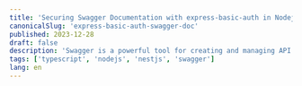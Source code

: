 ```yaml
---
title: 'Securing Swagger Documentation with express-basic-auth in Nodejs - Nestjs | Code đủ thứ'
canonicalSlug: 'express-basic-auth-swagger-doc'
published: 2023-12-28
draft: false
description: 'Swagger is a powerful tool for creating and managing API documentation. However, securing Swagger documents is crucial to ensure that sensitive information is not exposed. In this article, we will explore how to use the express-basic-auth library to protect Swagger documentation pages in JavaScript and TypeScript projects.'
tags: ['typescript', 'nodejs', 'nestjs', 'swagger']
lang: en
---
```

